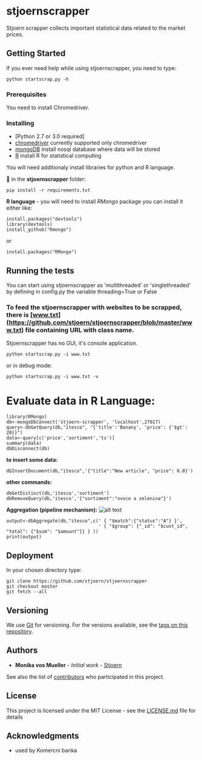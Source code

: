 # stjoernscrapper

Stjoern scrapper collects important statistical data related to the market prices.

## Getting Started

If you ever need help while using stjoernscrapper, you need to type:
```
python startscrap.py -h
```

### Prerequisites

You need to install Chromedriver.

### Installing

- [Python 2.7 or 3.0 required]
- [chromedriver](https://chromedriver.storage.googleapis.com/index.html?path=2.32/) currently supported only chromedriver 
- [mongoDB](https://www.mongodb.com/download-center?jmp=nav#atlas) install nosql database where data will be stored
- [R](https://cloud.r-project.org/) install R for statistical computing

You will need additionaly install libraries for python and R language.

:snake: in the **stjoernscrapper** folder:
```
pip install -r requirements.txt
```
**R language** - you will need to install *RMongo* package
you can install it either like:
```
install.packages("devtools")
library(devtools)
install_github("Rmongo")
```
or
```
install.packages("RMongo")
```

## Running the tests

You can start using stjoernscrapper as 'multithreaded' or 'singlethreaded' by defining in config.py the variable threading=True or False

### To feed the stjoernscrapper with websites to be scrapped, there is [www.txt](https://github.com/stjoern/stjoernscrapper/blob/master/www.txt) file containing URL with class name.

Stjoernscrapper has no GUI, it's console application.

```
python startscrap.py -i www.txt 
```
or in debug mode:
```
python startscrap.py -i www.txt -v
```

# Evaluate data in R Language:
```
library(RMongo)
db<-mongoDbConnect('stjoern-scrapper', 'localhost',27017)
query<-dbGetQuery(db,"itesco", "{'title':'Banany', 'price': {'$gt': 20}}")
data<-query[c('price','sortiment','ts')]
summary(data)
dbDisconnect(db)
```
**to insert some data:**
```
dbInsertDocument(db,"itesco",'{"title":"New article", "price": 0.0}')
```
**other commands:**
```
dbGetDistinct(db,'itesco','sortiment')
dbRemoveQuery(db,'itesco','{"sortiment":"ovoce a zelenina"}')
```

**Aggregation (pipeline mechanism):**
![alt text](https://docs.mongodb.com/manual/_images/aggregation-pipeline.bakedsvg.svg)
```
output<-dbAggregate(db,"itesco",c(' { "$match":{"status":"A"} }',
								  ' { "$group": {"_id": "$cust_id", "total": {"$sum": "$amount"}} } ))
print(output)
```

## Deployment

In your chosen directory type:
```
git clone https://github.com/stjoern/stjoernscrapper
git checkout master
git fetch --all
```

## Versioning

We use [Git](https://git-scm.com/) for versioning. For the versions available, see the [tags on this repository](https://github.com/stjoern/stjoernscrapper/tags). 

## Authors

* **Monika vos Mueller** - *Initial work* - [Stjoern](https://github.com/stjoern/)

See also the list of [contributors](https://github.com/stjoern/stjoernscrapper/graphs/contributors) who participated in this project.

## License

This project is licensed under the MIT License - see the [LICENSE.md](LICENSE.md) file for details

## Acknowledgments

* used by Komercni banka



